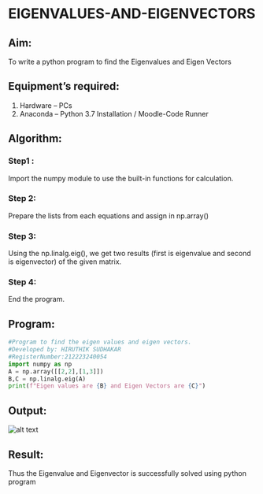 # EIGENVALUES-AND-EIGENVECTORS
## Aim:
To write a python program to find the Eigenvalues and Eigen Vectors
## Equipment’s required:
1. 	Hardware – PCs
2. 	Anaconda – Python 3.7 Installation / Moodle-Code Runner
## Algorithm:
### Step1 : 
Import the numpy module to use the built-in functions for calculation.
### Step 2: 
Prepare the lists from each equations and assign in np.array()

### Step 3: 
Using the np.linalg.eig(),  we get two results (first is eigenvalue and second is eigenvector) of the given matrix.
### Step 4: 
End the program.

## Program:
```python
#Program to find the eigen values and eigen vectors.
#Developed by: HIRUTHIK SUDHAKAR
#RegisterNumber:212223240054
import numpy as np
A = np.array([[2,2],[1,3]])
B,C = np.linalg.eig(A)
print(f"Eigen values are {B} and Eigen Vectors are {C}")

```
## Output:

![alt text](image.png)
## Result:
Thus the Eigenvalue and Eigenvector is successfully solved using python program
